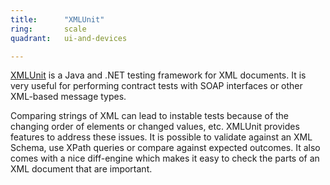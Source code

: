 ```yaml
---
title:      "XMLUnit"
ring:       scale
quadrant:   ui-and-devices

---
```

[XMLUnit](http://www.xmlunit.org/) is a Java and .NET testing framework for XML documents. It is very useful for performing contract tests with SOAP interfaces or other XML-based message types.

Comparing strings of XML can lead to instable tests because of the changing order of elements or changed values, etc. XMLUnit provides features to address these issues. It is possible to validate against an XML Schema, use XPath queries or compare against expected outcomes. It also comes with a nice diff-engine which makes it easy to check the parts of an XML document that are important.
